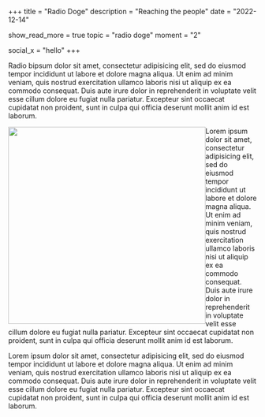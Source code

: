 +++
title = "Radio Doge"
description = "Reaching the people"
date = "2022-12-14"

show_read_more = true
topic = "radio doge"
moment = "2"

social_x = "hello"
+++

Radio bipsum dolor sit amet, consectetur adipisicing elit, 
sed do eiusmod tempor incididunt ut labore et dolore magna aliqua. 
Ut enim ad minim veniam, quis nostrud exercitation ullamco laboris nisi
ut aliquip ex ea commodo consequat. Duis aute irure dolor in reprehenderit
in voluptate velit esse cillum dolore eu fugiat nulla pariatur. Excepteur 
sint occaecat cupidatat non proident, sunt in culpa qui officia deserunt 
mollit anim id est laborum.

<!--more-->

<img style="width:400px; float:left;" src="/doge-placehodlr.jpg"/>

Lorem ipsum dolor sit amet, consectetur adipisicing elit, sed do eiusmod
tempor incididunt ut labore et dolore magna aliqua. Ut enim ad minim veniam,
quis nostrud exercitation ullamco laboris nisi ut aliquip ex ea commodo
consequat. Duis aute irure dolor in reprehenderit in voluptate velit esse
cillum dolore eu fugiat nulla pariatur. Excepteur sint occaecat cupidatat non
proident, sunt in culpa qui officia deserunt mollit anim id est laborum.

Lorem ipsum dolor sit amet, consectetur adipisicing elit, sed do eiusmod
tempor incididunt ut labore et dolore magna aliqua. Ut enim ad minim veniam,
quis nostrud exercitation ullamco laboris nisi ut aliquip ex ea commodo
consequat. Duis aute irure dolor in reprehenderit in voluptate velit esse
cillum dolore eu fugiat nulla pariatur. Excepteur sint occaecat cupidatat non
proident, sunt in culpa qui officia deserunt mollit anim id est laborum.
